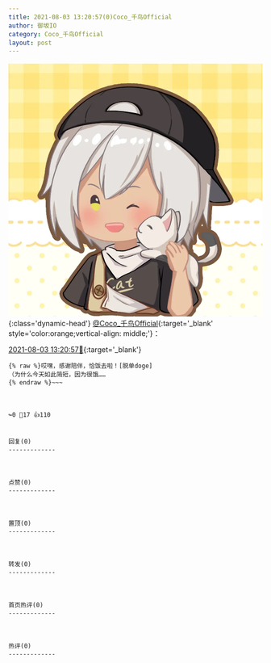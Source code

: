 ```yaml
---
title: 2021-08-03 13:20:57(0)Coco_千鸟Official
author: 御坂IO
category: Coco_千鸟Official
layout: post
---
```


![img](/images/85e485bc0dbd0cde4d15f24d7cffe9704618ad10.jpg){:class='dynamic-head'}
[@Coco_千鸟Official](https://space.bilibili.com/1891728206/dynamic){:target='_blank' style='color:orange;vertical-align: middle;'}：

[2021-08-03 13:20:57🔗](https://t.bilibili.com/554607653758918388){:target='_blank'}

~~~
{% raw %}哎嘿，感谢陪伴，恰饭去啦！[脱单doge]
（为什么今天如此简短，因为很饿……
{% endraw %}~~~



↪️0 💬17 👍110


回复(0)
-------------



点赞(0)
-------------



置顶(0)
-------------



转发(0)
-------------



首页热评(0)
-------------



热评(0)
-------------



